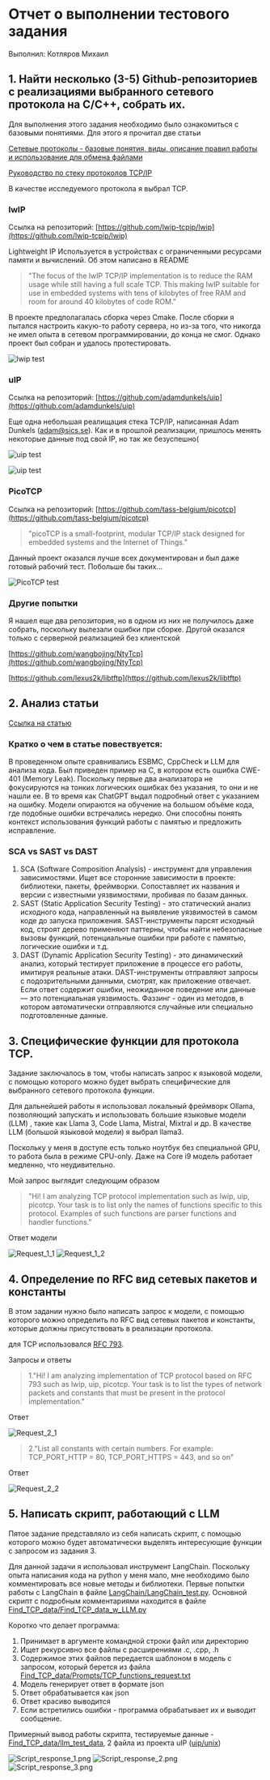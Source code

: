 # Отчет о выполнении тестового задания

Выполнил: Котляров Михаил

## 1. Найти несколько (3-5) Github-репозиториев с реализациями выбранного сетевого протокола на C/C++, собрать их.

Для выполнения этого задания необходимо было ознакомиться с базовыми понятиями. Для этого я прочитал две статьи

[Сетевые протоколы - базовые понятия, виды, описание правил работы и использование для обмена файлами](https://selectel.ru/blog/network-protocols/)

[Руководство по стеку протоколов TCP/IP](https://selectel.ru/blog/tcp-ip-for-beginners/)

В качестве исследуемого протокола я выбрал TCP.

### lwIP 

Ссылка на репозиторий: [https://github.com/lwip-tcpip/lwip](https://github.com/lwip-tcpip/lwip)

Lightweight IP Используется в устройствах с ограниченными ресурсами памяти и вычислений. Об этом написано в README

>"The focus of the lwIP TCP/IP implementation is to reduce the RAM usage while still having a full scale TCP. This making lwIP suitable for use in embedded systems with tens of kilobytes of free RAM and room for around 40 kilobytes of code ROM."

В проекте предполагалась сборка через Cmake. 
После сборки я пытался настроить какую-то работу сервера, но из-за того, что никогда не имел опыта в сетевом программировании, до конца не смог.
Однако проект был собран и удалось протестировать.

![lwip test](Screenshots/lwip_test_screen.png)

### uIP

Ссылка на репозиторий: [https://github.com/adamdunkels/uip](https://github.com/adamdunkels/uip)

Еще одна небольшая реалищация стека TCP/IP, написанная Adam Dunkels (adam@sics.se).
Как и в прошлой реализации, пришлось менять некоторые данные под свой IP, но так же безуспешно(

![uip test](Screenshots/uip_test_screen.png)

![uip test](Screenshots/uip_test_screen2.png)

### PicoTCP

Ссылка на репозиторий: [https://github.com/tass-belgium/picotcp](https://github.com/tass-belgium/picotcp)

>"picoTCP is a small-footprint, modular TCP/IP stack designed for embedded systems and the Internet of Things."

Данный проект оказался лучше всех документирован и был даже готовый рабочий тест. Побольше бы таких...

![PicoTCP test](Screenshots/pico_test_screen.png)

### Другие попытки

Я нашел еще два репозитория, но в одном из них не получилось даже собрать, поскольку вылезали ошибки при сборке. Другой оказался только с серверной реализацией без клиентской

[https://github.com/wangbojing/NtyTcp](https://github.com/wangbojing/NtyTcp)

[https://github.com/lexus2k/libtftp](https://github.com/lexus2k/libtftp)

## 2. Анализ статьи

[Ссылка на статью](https://medium.com/@medaminefrg/analyzing-code-with-ai-how-llm-can-identify-a-vulnerability-missed-by-formal-verification-and-daa8d0f6e1d0)

### Кратко о чем в статье повествуется:

В проведенном опыте сравнивались ESBMC, CppCheck и LLM для анализа кода. Был приведен пример на C, в котором есть ошибка CWE-401 (Memory Leak). Поскольку первые два анализатора не фокусируются на тонких логических ошибках без указания, то они и не нашли ее. В то время как ChatGPT выдал подробный ответ с указанием на ошибку.
Модели опираются на обучение на большом объёме кода, где подобные ошибки встречались нередко. Они способны понять контекст использования функций работы с памятью и предложить исправление.

### SCA vs SAST vs DAST

1. SCA (Software Composition Analysis) - инструмент для управления зависимостями. Ищет все сторонние зависимости  в проекте: библиотеки, пакеты, фреймворки. Сопоставляет их названия и версии  с известными уязвимостями, пробивая по базам данных. 
2. SAST (Static Application Security Testing) - это статический анализ исходного кода, направленный на выявление уязвимостей в самом коде до запуска приложения.
SAST-инструменты парсят исходный код, строят дерево применяют паттерны, чтобы найти небезопасные вызовы функций, потенциальные ошибки при работе с памятью, логические ошибки и т.д. 
3. DAST (Dynamic Application Security Testing) - это динамический анализ, который тестирует приложение в процессе его работы, имитируя реальные атаки. DAST-инструменты отправляют запросы с подозрительными данными, смотрят, как приложение отвечает. Если ответ содержит ошибки, неожиданное поведение или данные — это потенциальная уязвимость. Фаззинг - один из методов, в котором автоматически отправляются случайные или специально подготовленные данные.

## 3. Специфические функции для протокола TCP.

Задание заключалось в том, чтобы написать запрос к языковой модели, с помощью которого можно будет выбрать
специфические для выбранного сетевого протокола функции.

Для дальнейшей работы я использовал локальный фреймворк Ollama, позволяющий запускать и использовать большие языковые модели (LLM) , такие как Llama 3, Code Llama, Mistral, Mixtral и др. В качестве LLM (большой языковой модели) я выбрал llama3.

Поскольку у меня в доступе есть только ноутбук без специальной GPU, то работа была в режиме CPU-only. Даже на Core i9 модель работает медленно, что неудивительно.

Мой запрос выглядит следующим образом

>"Hi! I am analyzing TCP protocol implementation such as lwip, uip, picotcp. Your task is to list only the names of functions specific to this protocol. Examples of such functions are parser functions and handler functions."

Ответ модели

![Request_1_1](Screenshots/Request_1_1.png)
![Request_1_2](Screenshots/Request_1_2.png)

## 4. Определение по RFC вид сетевых пакетов и константы

В этом задании нужно было написать запрос к модели, с помощью которого можно определить по RFC вид сетевых
пакетов и константы, которые должны присутствовать в реализации протокола.

для TCP использовался [RFC 793](https://datatracker.ietf.org/doc/html/rfc793).

Запросы и ответы
>1."Hi! I am analyzing implementation of TCP protocol based on RFC 793 such as lwip, uip, picotcp. Your task is to list the types of network packets and constants that must be present in the protocol implementation."

Ответ 

![Request_2_1](Screenshots/Request_2_1.png)

>2."List all constants with certain numbers. For example: TCP_PORT_HTTP = 80, TCP_PORT_HTTPS = 443, and so on"

Ответ 

![Request_2_2](Screenshots/Request_2_2.png)

## 5. Написать скрипт, работающий с LLM

Пятое задание представляло из себя написать скрипт, с помощью которого можно будет автоматически выделять
интересующие функции с запросом из задания 3.

Для данной задачи я использовал инструмент LangChain. Поскольку опыта написания кода на python у меня мало, мне необходимо было комментировать все новые методы и библиотеки. Первые попытки работы с LangChain в файле [LangChain/LangChain_test.py](https://github.com/Raptor-X102/ISP_RAS_testing_task/blob/main/LangChain/LangChain_test.py).
Основной скрипт с подробным комментариями находится в файле [Find_TCP_data/Find_TCP_data_w_LLM.py](https://github.com/Raptor-X102/ISP_RAS_testing_task/blob/main/Find_TCP_data/Find_TCP_data_w_LLM.py)

Коротко что делает программа:
1. Принимает в аргументе командной строки файл или директорию
2. Ищет рекурсивно все файлы с расширениями .c, .cpp, .h
3. Содержимое этих файлов передается шаблоном в модель с запросом, который берется из файла [Find_TCP_data/Prompts/TCP_functions_request.txt](https://github.com/Raptor-X102/ISP_RAS_testing_task/blob/main/Find_TCP_data/Prompts/TCP_functions_request.txt)
4. Модель генерирует ответ в формате json
5. Ответ обрабатывается как json
6. Ответ красиво выводится
7. Если встретились ошибки - программа обрабатывает их и выводит сообщение.

Примерный вывод работы скрипта, тестируемые данные - [Find_TCP_data/llm_test_data](https://github.com/Raptor-X102/ISP_RAS_testing_task/tree/main/Find_TCP_data/llm_test_data), 2 файла из проекта uIP ([uip/unix](https://github.com/adamdunkels/uip/tree/master/unix))

![Script_response_1.png](Screenshots/Script_response_1.png)
![Script_response_2.png](Screenshots/Script_response_2.png)
![Script_response_3.png](Screenshots/Script_response_3.png)
